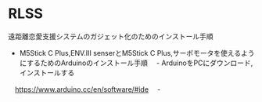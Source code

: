 # RLSS
遠距離恋愛支援システムのガジェット化のためのインストール手順

 - M5Stick C Plus,ENV.Ⅲ senserとM5Stick C Plus,サーボモータを使えるようにするためのArduinoのインストール手順
 　- ArduinoをPCにダウンロード,インストールする

 　https://www.arduino.cc/en/software/#ide
 　- 
